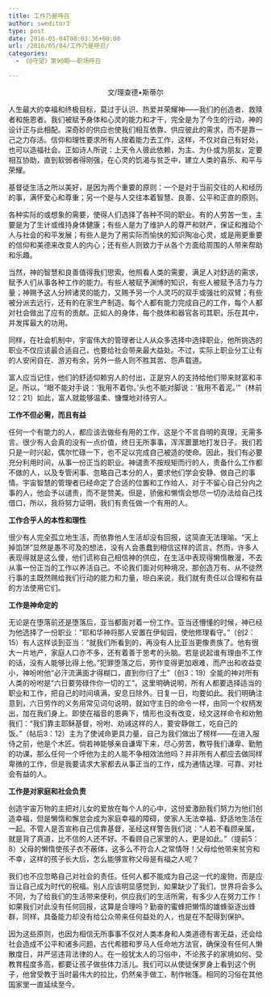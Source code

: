 ```yaml
---
title: 工作乃是呼召
author: sweditor3
type: post
date: 2016-05-04T08:03:36+00:00
url: /2016/05/04/工作乃是呼召/
categories:
  - 《@守望》第90期——职场呼召

---
```

<p style="text-align: center;">
  文/理查德&bull;斯蒂尔
</p>

人生最大的幸福和终极目标，莫过于认识、热爱并荣耀神&mdash;&mdash;我们的创造者、救赎者和施恩者。我们被赋予身体和心灵的能力和才干，完全是为了今生的行动，神的设计正与此相配。深奇妙的供应也使我们相互依靠、供应彼此的需求，而不是靠一己之力存活。信仰和理性要求所有人按着能力去工作，这样，不仅对自己有好处，也可以造福社会。正如诗人所说：上天令人彼此依赖，为主、为仆或为朋友，定要相互协助，直到软弱者得刚强，在心灵的饥渴与贫乏中，建立人类的喜乐、和平与荣耀。&nbsp; 

基督徒生活之所以美好，是因为两个重要的原则：一个是对于当前交往的人和经历的事，满怀爱心和尊重；另一个是与人交往本着智慧、良善、公平和正直的原则。 

各种实际的或想象的需要，使得人们选择了各种不同的职业。有的人劳苦一生，主要是为了生计或维持身体健康；有些人是为了维护人的尊严和财产，保证和推动个人与社会的和平发展；有些人是为了用实际而愉快的知识陶冶心灵，或是用更重要的信仰和美德来改变人的内心；还有些人则致力于从各个方面给周围的人带来帮助和乐趣。 

当然，神的智慧和良善值得我们思索。他照看人类的需要，满足人对舒适的需求，赋予人们从事各种工作的能力。有些人被赋予渊博的知识，有些人被赋予活力与力量；神赐予这人分辨诸灵的能力，又赐予另一个人灵巧的双手或强壮的双臂；有些被分派去远行，还有的在家生产制造。每个人都有能力完成自己的工作，每个人都对社会做出了应有的贡献。正如人的身体，每个肢体和器官各司其职，乐在其中，并发挥最大的功用。&nbsp; 

同样，在社会机制中，宇宙伟大的管理者让人从众多选择中选择职业，他所挑选的职业不仅应该最合适自己，也要给社会带来最大益处。不过，实际上职业分工让有的人安闲自在、游刃有余，另外一些人则不胜其苦、怨声载道。 

富人应当记住，他们的舒适仰赖穷人的付出，正是穷人的支持给他们带来财富和丰足。所以，&ldquo;眼不能对手说：&lsquo;我用不着你。&rsquo;头也不能对脚说：&lsquo;我用不着泥。&rsquo;&rdquo;（林前12：21）如此，富人就能够温柔、慷慨地对待穷人。 

**工作不但必需，而且有益** 

任何一个有能力的人，都应该去做些有用的工作，这是个不言自明的真理，无需多言。很少有人会真的没有一点价值，终日无所事事，浑浑噩噩地打发日子。我们若只是一时兴起，偶尔忙碌一下，也不足以完成自己被造的使命。因此，我们有必要充分利用时间，从事一份正当的职业。神谴责不按规矩而行的人，责备什么工作都不做的人，以及专管闲事、忽略自己本分的人，要求他们学会安静、做自己的事情。宇宙智慧的管理者已经命定了合适的位置和工作给人，对于不留心自己分内之事的人，他会予以谴责，而不是赞美。但是，骄傲和懒惰会想尽一切办法给自己找借口，所以，我将努力证明，我们有责任做一个有用的人。 

**工作合乎人的本性和理性&nbsp;** 

很少有人完全孤立地生活，而依靠他人生活却没有回报，这简直无法理喻。&ldquo;天上掉馅饼&rdquo;显然是愚不可及的想法，没有人会愚蠢到相信这样的谎言。然而，许多人表现得就是这么傻，他们谎称自己相信神的供应，在生活中表现得懒惰散漫，不去从事一份正当的工作以养活自己。不论我们面对何种境况，那创造万有、从不徒然行事的主既然赐给我们行动的能力和力量，坦白来说，我们就有责任以合理和有益的方法使用它们。 

**工作是神命定的** 

无论是在堕落前还是堕落后，亚当都面对着一份工作。亚当还懵懂的时候，神已经为他选择了一份职业：&ldquo;耶和华神将那人安置在伊甸园，使他修理看守。&rdquo;（创2：15）有人这样谈到亚当：&ldquo;就我们所看到的，再没有人比亚当更像贵族了。他有很大一片地产，家庭人口亦不多，还有着善于思考的头脑。若是说起谁有理由不工作的话，没有人能够比得上他。&rdquo;犯罪堕落之后，劳作变得更加艰难，而产出和收益变小，神吩咐他&ldquo;必汗流满面才得糊口，直到你归了土&rdquo;（创3：19）全能的神对所有人类的吩咐是&ldquo;六日要劳碌作你一切的工&rdquo;。这里明确说明，所有人都要选择适当的职业和工作，把自己的时间填满，安息日除外。日复一日，均要如此。我们明确注意到，六日劳作的义务用常见词句说明，就如守主日的命令一样，由同一个权柄发出，加在我们身上。即使在福音的恩典下，情形也没有改变，经文这样命令和劝勉我们：&ldquo;我们靠主耶稣基督，吩咐、劝诫这样的人，要安静做工，吃自己的饭。&rdquo;（帖后3：12）主为了使诫命更具力量，自己为我们做出了榜样&mdash;&mdash;在进入服侍之前，他是个木匠。倘若神能够亲自谦卑下来，尽心劳苦，教导我们谦卑、勤勉的功课，那么任何一个呼他为主的人能不争相效法他吗？并非所有人都应去做同样卑微的工作，但是我要请求大家都去从事正当的工作，成为通情达理、可靠、对社会有益的人。 

**工作是对家庭和社会负责** 

创造宇宙万物的主把对儿女的爱放在每个人的心中，这份爱激励我们努力为他们创造幸福，但是懒惰和懈怠会成为家庭幸福的障碍，使家人无法幸福、舒适地生活在一起。不管人是否宣称自己信靠基督，圣经这样警告我们说：&ldquo;人若不看顾亲属，就是背了真道，比不信的人还不好。不看顾自己家里的人，更是如此。&rdquo;（提前5：8）父母的懒惰使孩子衣不蔽体，这多么不符合人之常情呀！父母给他带来贫穷和不幸，这样的孩子长大后，怎么能够宣称父母是有福之人呢？ 

我们也不应忽略自己对社会的责任。任何人都不能成为自己这一代的废物，而是应当让自己成为时代的祝福。别人应该明显感觉到，如果缺少了我们，世界将会多么不同，为了给我们的生活带来便利，供应我们的生活所需，有多少人在努力工作！如果我们对此没有任何回报，这算是合理吗？勤奋的蜜蜂把懒惰的雄蜂驱逐出蜂群，同样，具备能力却没有给公众带来任何益处的人，也是在不配得到保护。 

因为这些原则，也因为相信无所事事不仅对人类本身和人类道德有害无益，还会给社会造成不公平和诸多问题，古代希腊和罗马人任命地方法官，确保没有任何人懒散度日，并严惩违背法律的人。在一般犹太人的习俗中，不论孩子的家境如何、受教育程度多高，都要让孩子做些体力活儿。我们可以从使徒保罗身上看到这个例子，他曾受教于当时最伟大的拉比，仍然亲手做工，制作帐篷。相同的习俗在其他国家里一直延续至今。 


	  
&nbsp;